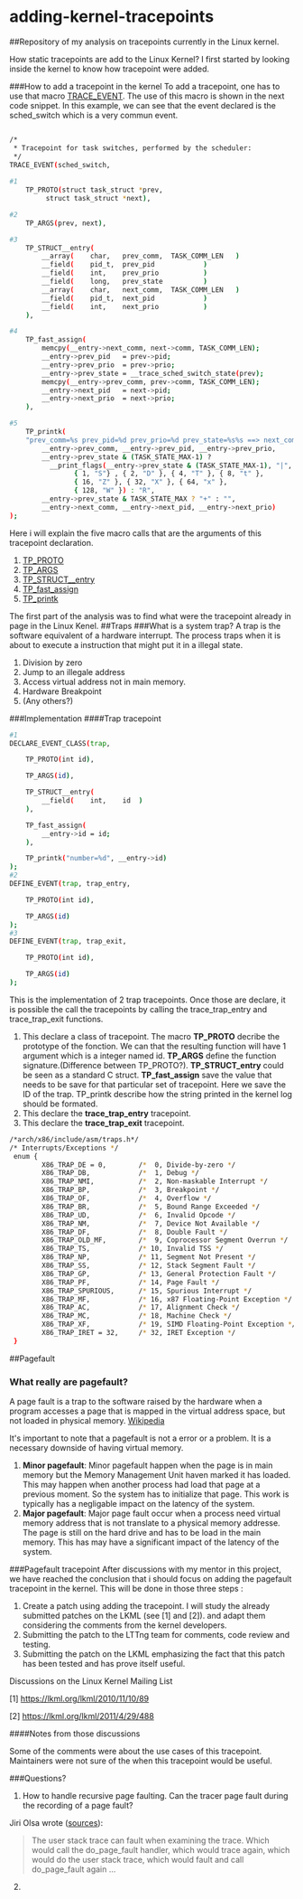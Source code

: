 adding-kernel-tracepoints
=========================


##Repository of my analysis on tracepoints currently in the Linux kernel.


How static tracepoints are add to the Linux Kernel?
I first started by looking inside the kernel to know how tracepoint were added.

###How to add a tracepoint in the kernel
To add a tracepoint, one has to use that macro [TRACE_EVENT](http://lxr.linux.no/linux+v3.7.4/include/linux/tracepoint.h#L388).
The use of this macro is shown in the next code snippet. In this example, we can see that the event declared is the sched_switch which is a very commun event.
~~~sh

/*
 * Tracepoint for task switches, performed by the scheduler:
 */
TRACE_EVENT(sched_switch,
	
#1	
	TP_PROTO(struct task_struct *prev,
		 struct task_struct *next),

#2
	TP_ARGS(prev, next),

#3
	TP_STRUCT__entry(
		__array(	char,	prev_comm,	TASK_COMM_LEN	)
		__field(	pid_t,	prev_pid			)
		__field(	int,	prev_prio			)
		__field(	long,	prev_state			)
		__array(	char,	next_comm,	TASK_COMM_LEN	)
		__field(	pid_t,	next_pid			)
		__field(	int,	next_prio			)
	),

#4	
	TP_fast_assign(
		memcpy(__entry->next_comm, next->comm, TASK_COMM_LEN);
		__entry->prev_pid	= prev->pid;
		__entry->prev_prio	= prev->prio;
		__entry->prev_state	= __trace_sched_switch_state(prev);
		memcpy(__entry->prev_comm, prev->comm, TASK_COMM_LEN);
		__entry->next_pid	= next->pid;
		__entry->next_prio	= next->prio;
	),

#5
	TP_printk(
	"prev_comm=%s prev_pid=%d prev_prio=%d prev_state=%s%s ==> next_comm=%s next_pid=%d next_prio=%d",
		__entry->prev_comm, __entry->prev_pid, __entry->prev_prio,
		__entry->prev_state & (TASK_STATE_MAX-1) ?
		  __print_flags(__entry->prev_state & (TASK_STATE_MAX-1), "|",
				{ 1, "S"} , { 2, "D" }, { 4, "T" }, { 8, "t" },
				{ 16, "Z" }, { 32, "X" }, { 64, "x" },
				{ 128, "W" }) : "R",
		__entry->prev_state & TASK_STATE_MAX ? "+" : "",
		__entry->next_comm, __entry->next_pid, __entry->next_prio)
);
~~~
Here i will explain the five macro calls that are the arguments of this tracepoint declaration.

1.	[TP_PROTO](http://lxr.linux.no/linux+v3.7.5/include/linux/tracepoint.h#L101)
2.	[TP_ARGS](http://lxr.linux.no/linux+v3.7.5/include/linux/tracepoint.h#L102)
3.	[TP_STRUCT__entry](http://lxr.linux.no/linux+v3.7.5/include/trace/ftrace.h#L57)
4.	[TP_fast_assign](http://lxr.linux.no/linux+v3.7.5/include/trace/ftrace.h#L509)
5.	[TP_printk](http://lxr.linux.no/linux+v3.7.5/include/trace/ftrace.h#L579)


The first part of the analysis was to find what were the tracepoint already in page in the Linux Kenel.
##Traps
###What is a system trap?
A trap is the software equivalent of a hardware interrupt. The process traps when it is about to
execute a instruction that might put it in a illegal state. 

1.	Division by zero
2.	Jump to an illegale address
3.	Access virtual address not in main memory.
4.	Hardware Breakpoint
5.	(Any others?)

###Implementation
####Trap tracepoint

~~~sh
#1
DECLARE_EVENT_CLASS(trap,

	TP_PROTO(int id),

	TP_ARGS(id),

	TP_STRUCT__entry(
		__field(	int,	id	)
	),

	TP_fast_assign(
		__entry->id = id;
	),

	TP_printk("number=%d", __entry->id)
);
#2
DEFINE_EVENT(trap, trap_entry,

	TP_PROTO(int id),

	TP_ARGS(id)
);
#3
DEFINE_EVENT(trap, trap_exit,

	TP_PROTO(int id),

	TP_ARGS(id)
);
~~~


This is the implementation of 2 trap tracepoints. Once those are declare, it is possible the call the tracepoints by 
calling the trace_trap_entry and trace_trap_exit functions.

1.	This declare a class of tracepoint. The macro __TP_PROTO__ decribe the prototype of the fonction. We can
	that the resulting function will have 1 argument which is a integer named id. __TP_ARGS__ define the 
	function signature.(Difference between TP_PROTO?). __TP_STRUCT_entry__ could be seen as a standard C struct.
	__TP_fast_assign__ save the value that needs to be save for that particular set of tracepoint. Here we save 
	the ID of the trap. TP_printk describe how the string printed in the kernel log should be formated.
2.	This declare the __trace_trap_entry__ tracepoint.
3.	This declare the __trace_trap_exit__ tracepoint.




~~~sh
/*arch/x86/include/asm/traps.h*/
/* Interrupts/Exceptions */
 enum {
        X86_TRAP_DE = 0,        /*  0, Divide-by-zero */
        X86_TRAP_DB,            /*  1, Debug */
        X86_TRAP_NMI,           /*  2, Non-maskable Interrupt */
        X86_TRAP_BP,            /*  3, Breakpoint */
        X86_TRAP_OF,            /*  4, Overflow */
        X86_TRAP_BR,            /*  5, Bound Range Exceeded */
        X86_TRAP_UD,            /*  6, Invalid Opcode */
        X86_TRAP_NM,            /*  7, Device Not Available */
        X86_TRAP_DF,            /*  8, Double Fault */
        X86_TRAP_OLD_MF,        /*  9, Coprocessor Segment Overrun */
        X86_TRAP_TS,            /* 10, Invalid TSS */
        X86_TRAP_NP,            /* 11, Segment Not Present */
        X86_TRAP_SS,            /* 12, Stack Segment Fault */
        X86_TRAP_GP,            /* 13, General Protection Fault */
        X86_TRAP_PF,            /* 14, Page Fault */
        X86_TRAP_SPURIOUS,      /* 15, Spurious Interrupt */
        X86_TRAP_MF,            /* 16, x87 Floating-Point Exception */
        X86_TRAP_AC,            /* 17, Alignment Check */
        X86_TRAP_MC,            /* 18, Machine Check */
        X86_TRAP_XF,            /* 19, SIMD Floating-Point Exception */
        X86_TRAP_IRET = 32,     /* 32, IRET Exception */
 }
~~~


##Pagefault
### What really are pagefault?

A page fault  is a trap to the software raised by the hardware when a program accesses a page that is mapped in the virtual address space, but not loaded in physical memory. [Wikipedia](http://en.wikipedia.org/wiki/Page_fault)

It's important to note that a pagefault is not a error or a problem. It is a necessary downside of having virtual memory.

1.	__Minor pagefault__: Minor pagefault happen when the page is in main memory but the Memory Management
	Unit haven marked it has loaded. This may happen when another process had load that page at a previous 
	moment. So the system has to initialize that page. This work is typically has a negligable impact on the 
	latency of the system.
2.	__Major pagefault__: Major page fault occur when a process need virtual memory address that is not translate to a
	physical memory addresse. The page is still on the hard drive and has to be load in the main memory. This has
	may have a significant impact of the latency of the system.


###Pagefault tracepoint
After discussions with my mentor in this project, we have reached the conclusion that i should focus on adding
the pagefault tracepoint in the kernel. This will be done in those three steps : 

1.	Create a patch using adding the tracepoint. I will study the already submitted patches on the LKML (see [1] and [2]).
	and adapt them considering the comments from the kernel developers.
2.	Submitting the patch to the LTTng team for comments, code review and testing.
3.	Submitting the patch on the LKML emphasizing the fact that this patch has been tested and has prove itself useful.


Discussions on the Linux Kernel Mailing List

[1] https://lkml.org/lkml/2010/11/10/89

[2] https://lkml.org/lkml/2011/4/29/488

####Notes from those discussions

Some of the comments were about the use cases of this tracepoint. Maintainers were not sure of the when this tracepoint would be useful.

###Questions? 

1. How to handle recursive page faulting. Can the tracer page fault during the recording of a page fault?

Jiri Olsa wrote ([sources](https://lkml.org/lkml/2010/11/10/556)):
> The user stack trace can fault when examining the trace. Which
> would call the do_page_fault handler, which would trace again,
> which would do the user stack trace, which would fault and call
> do_page_fault again ...

2.


